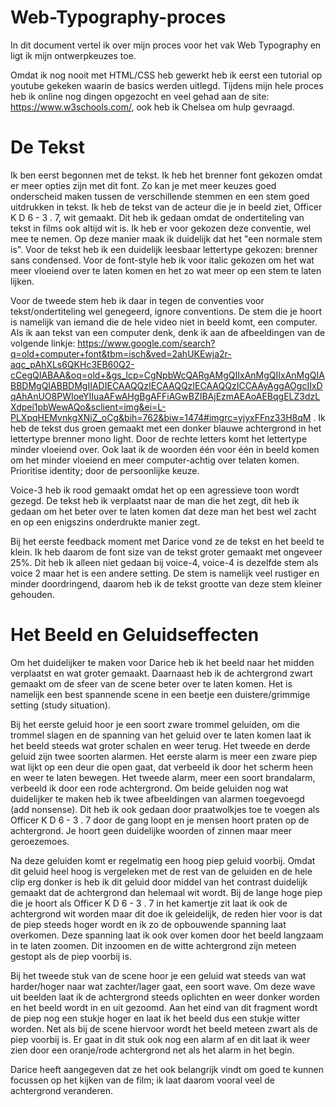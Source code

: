 # Web-Typography-proces
In dit document vertel ik over mijn proces voor het vak Web Typography en ligt ik mijn ontwerpkeuzes toe. 

Omdat ik nog nooit met HTML/CSS heb gewerkt heb ik eerst een tutorial op youtube gekeken waarin de basics werden uitlegd. Tijdens mijn 
hele proces heb ik online nog dingen opgezocht en veel gehad aan de site: https://www.w3schools.com/, ook heb ik Chelsea om hulp gevraagd. 

# De Tekst 
Ik ben eerst begonnen met de tekst. Ik heb het brenner font gekozen omdat er meer opties zijn met dit font. Zo kan je met meer keuzes goed onderscheid maken tussen de verschillende stemmen en een stem goed uitdrukken in tekst. Ik heb de tekst van de acteur die je in beeld ziet, Officer K D 6 - 3 . 7, wit gemaakt. Dit heb ik gedaan omdat de ondertiteling van tekst in films ook altijd wit is. Ik heb er voor gekozen deze conventie, wel mee te nemen. Op deze manier maak ik duidelijk dat het "een normale stem is". Voor de tekst heb ik een duidelijk leesbaar lettertype gekozen: brenner sans condensed. Voor de font-style heb ik voor italic gekozen om het wat meer vloeiend over te laten komen en het zo  wat meer op een stem te laten lijken.

Voor de tweede stem heb ik daar in tegen de conventies voor tekst/ondertiteling wel genegeerd, ignore conventions. De stem die je hoort is namelijk van iemand die de hele video niet in beeld komt, een computer. Als ik aan tekst van een computer denk, denk ik aan de afbeeldingen van de volgende linkje: https://www.google.com/search?q=old+computer+font&tbm=isch&ved=2ahUKEwja2r-aqc_pAhXLs6QKHc3EB60Q2-cCegQIABAA&oq=old+&gs_lcp=CgNpbWcQARgAMgQIIxAnMgQIIxAnMgQIABBDMgQIABBDMgIIADIECAAQQzIECAAQQzIECAAQQzICCAAyAggAOgcIIxDqAhAnUO8PWIoeYIIuaAFwAHgBgAFFiAGwBZIBAjEzmAEAoAEBqgELZ3dzLXdpei1pbWewAQo&sclient=img&ei=L-PLXpqHEMvnkgXNiZ_oCg&bih=762&biw=1474#imgrc=yjyxFFnz33H8qM . Ik heb de tekst dus groen gemaakt met een donker blauwe achtergrond in het lettertype brenner mono light. Door de rechte letters komt het lettertype minder vloeiend over. Ook laat ik de woorden één voor één in beeld komen om het minder vloeiend en meer computer-achtig over telaten komen.  Prioritise identity; door de persoonlijke keuze.

Voice-3 heb ik rood gemaakt omdat het op een agressieve toon wordt gezegd. De tekst heb ik verplaatst naar de man die het zegt, dit heb ik gedaan om het beter over te laten komen dat deze man het best wel zacht en op een enigszins onderdrukte manier zegt. 

Bij het eerste feedback moment met Darice vond ze de tekst en het beeld te klein. Ik heb daarom de font size van de tekst groter gemaakt met ongeveer 25%. Dit heb ik alleen niet gedaan bij voice-4, voice-4 is dezelfde stem als voice 2 maar het is een andere setting. De stem is namelijk veel rustiger en minder doordringend, daarom heb ik de tekst grootte van deze stem kleiner gehouden. 

# Het Beeld en Geluidseffecten 
Om het duidelijker te maken voor Darice heb ik het beeld naar het midden verplaatst en wat groter gemaakt. Daarnaast heb ik de achtergrond zwart gemaakt om de sfeer van de scene beter over te laten komen. Het is namelijk een best spannende scene in een beetje een duistere/grimmige setting (study situation). 

Bij het eerste geluid hoor je een soort zware trommel geluiden, om die trommel slagen en de spanning van het geluid over te laten komen laat ik het beeld steeds wat groter schalen en weer terug. Het tweede en derde geluid zijn twee soorten alarmen. Het eerste alarm is meer een zware piep wat lijkt op een deur die open gaat, dat verbeeld ik door het scherm heen en weer te laten bewegen. Het tweede alarm, meer een soort brandalarm, verbeeld ik door een rode achtergrond. Om beide geluiden nog wat duidelijker te maken heb ik twee afbeeldingen van alarmen toegevoegd (add nonsense). Dit heb ik ook gedaan door praatwolkjes toe te voegen als Officer K D 6 - 3 . 7 door de gang loopt en je mensen hoort praten op de achtergrond. Je hoort geen duidelijke woorden of zinnen maar meer geroezemoes. 

Na deze geluiden komt er regelmatig een hoog piep geluid voorbij. Omdat dit geluid heel hoog is vergeleken met de rest van de geluiden en de hele clip erg donker is heb ik dit geluid door middel van het contrast duidelijk gemaakt dat de achtergrond dan helemaal wit wordt. Bij de lange hoge piep die je hoort als  Officer K D 6 - 3 . 7 in het kamertje zit laat ik ook de achtergrond wit worden maar dit doe ik geleidelijk, de reden hier voor is dat de piep steeds hoger wordt en ik zo de opbouwende spanning laat overkomen. Deze spanning laat ik ook over komen door het beeld langzaam in te laten zoomen. Dit inzoomen en de witte achtergrond zijn meteen gestopt als de piep voorbij is. 

Bij het tweede stuk van de scene hoor je een geluid wat steeds van wat harder/hoger naar wat zachter/lager gaat, een soort wave. Om deze wave uit beelden laat ik de achtergrond steeds oplichten en weer donker worden en het beeld wordt in en uit gezoomd. Aan het eind van dit fragment wordt de piep nog een stukje hoger en laat ik het beeld dus een stukje witter worden. Net als bij de scene hiervoor wordt het beeld meteen zwart als de piep voorbij is. Er gaat in dit stuk ook nog een alarm af en dit laat ik weer zien door een oranje/rode achtergrond net als het alarm in het begin. 

Darice heeft aangegeven dat ze het ook belangrijk vindt om goed te kunnen focussen op het kijken van de film; ik laat daarom vooral veel de achtergrond veranderen.
 
